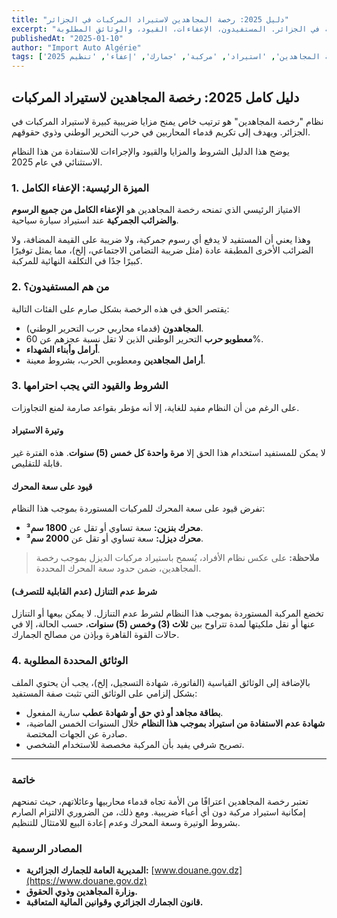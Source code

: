 ```yaml
---
title: "دليل 2025: رخصة المجاهدين لاستيراد المركبات في الجزائر"
excerpt: "كل ما تريد معرفته عن مزايا وشروط رخصة المجاهدين لاستيراد مركبة في الجزائر. المستفيدون، الإعفاءات، القيود، والوثائق المطلوبة."
publishedAt: "2025-01-10"
author: "Import Auto Algérie"
tags: ['رخصة المجاهدين', 'استيراد', 'مركبة', 'جمارك', 'إعفاء', 'تنظيم 2025']
---
```


## دليل كامل 2025: رخصة المجاهدين لاستيراد المركبات

نظام "رخصة المجاهدين" هو ترتيب خاص يمنح مزايا ضريبية كبيرة لاستيراد المركبات في الجزائر. ويهدف إلى تكريم قدماء المحاربين في حرب التحرير الوطني وذوي حقوقهم.

يوضح هذا الدليل الشروط والمزايا والقيود والإجراءات للاستفادة من هذا النظام الاستثنائي في عام 2025.

### 1. الميزة الرئيسية: الإعفاء الكامل

الامتياز الرئيسي الذي تمنحه رخصة المجاهدين هو **الإعفاء الكامل من جميع الرسوم والضرائب الجمركية** عند استيراد سيارة سياحية.

وهذا يعني أن المستفيد لا يدفع أي رسوم جمركية، ولا ضريبة على القيمة المضافة، ولا الضرائب الأخرى المطبقة عادة (مثل ضريبة التضامن الاجتماعي، إلخ)، مما يمثل توفيرًا كبيرًا جدًا في التكلفة النهائية للمركبة.

### 2. من هم المستفيدون؟

يقتصر الحق في هذه الرخصة بشكل صارم على الفئات التالية:
-   **المجاهدون** (قدماء محاربي حرب التحرير الوطني).
-   **معطوبو حرب** التحرير الوطني الذين لا تقل نسبة عجزهم عن 60%.
-   **أرامل وأبناء الشهداء**.
-   **أرامل المجاهدين** ومعطوبي الحرب، بشروط معينة.

### 3. الشروط والقيود التي يجب احترامها

على الرغم من أن النظام مفيد للغاية، إلا أنه مؤطر بقواعد صارمة لمنع التجاوزات.

#### وتيرة الاستيراد
لا يمكن للمستفيد استخدام هذا الحق إلا **مرة واحدة كل خمس (5) سنوات**. هذه الفترة غير قابلة للتقليص.

#### قيود على سعة المحرك
تفرض قيود على سعة المحرك للمركبات المستوردة بموجب هذا النظام:
-   **محرك بنزين:** سعة تساوي أو تقل عن **1800 سم³**.
-   **محرك ديزل:** سعة تساوي أو تقل عن **2000 سم³**.

> **ملاحظة:** على عكس نظام الأفراد، يُسمح باستيراد مركبات الديزل بموجب رخصة المجاهدين، ضمن حدود سعة المحرك المحددة.

#### شرط عدم التنازل (عدم القابلية للتصرف)
تخضع المركبة المستوردة بموجب هذا النظام لشرط عدم التنازل. لا يمكن بيعها أو التنازل عنها أو نقل ملكيتها لمدة تتراوح بين **ثلاث (3) وخمس (5) سنوات**، حسب الحالة، إلا في حالات القوة القاهرة وبإذن من مصالح الجمارك.

### 4. الوثائق المحددة المطلوبة

بالإضافة إلى الوثائق القياسية (الفاتورة، شهادة التسجيل، إلخ)، يجب أن يحتوي الملف بشكل إلزامي على الوثائق التي تثبت صفة المستفيد:
-   **بطاقة مجاهد أو ذي حق أو شهادة عطب** سارية المفعول.
-   **شهادة عدم الاستفادة من استيراد بموجب هذا النظام** خلال السنوات الخمس الماضية، صادرة عن الجهات المختصة.
-   تصريح شرفي يفيد بأن المركبة مخصصة للاستخدام الشخصي.

---

### خاتمة

تعتبر رخصة المجاهدين اعترافًا من الأمة تجاه قدماء محاربيها وعائلاتهم، حيث تمنحهم إمكانية استيراد مركبة دون أي أعباء ضريبية. ومع ذلك، من الضروري الالتزام الصارم بشروط الوتيرة وسعة المحرك وعدم إعادة البيع للامتثال للتنظيم.

### المصادر الرسمية

-   **المديرية العامة للجمارك الجزائرية:** [www.douane.gov.dz](https://www.douane.gov.dz)
-   **وزارة المجاهدين وذوي الحقوق.**
-   **قانون الجمارك الجزائري وقوانين المالية المتعاقبة.**